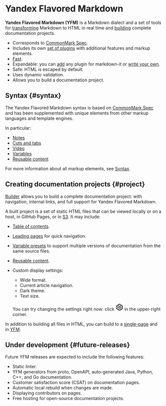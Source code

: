 # Yandex Flavored Markdown

**Yandex Flavored Markdown (YFM)** is a Markdown dialect and a set of tools for [transforming](./tools/transform/index.md) Markdown to HTML in real time and [building](./tools/docs/index.md) complete documentation projects.

* Corresponds to [CommonMark Spec](https://spec.commonmark.org/).
* Includes its own [set of plugins](./plugins/index.md) with additional features and markup elements.
* [Fast](https://www.npmjs.com/package/markdown-it#benchmark).
* Expandable: you can [add](./plugins/import.md) any plugin for markdown-it or [write your own](https://github.com/markdown-it/markdown-it/tree/master/docs).
* Safe: HTML is escaped by default.
* Uses dynamic validation.
* Allows you to build a documentation project.

## Syntax {#syntax}

The Yandex Flavored Markdown syntax is based on [CommonMark Spec](https://spec.commonmark.org/) and has been supplemented with unique elements from other markup languages and template engines.

In particular:

* [Notes](./syntax/notes.md)
* [Cuts and tabs](./syntax/cuts-tabs.md)
* [Video](./syntax/media.md#video)
* [Variables](./syntax/vars.md)
* [Reusable content](./project/includes.md)

For more information about all markup elements, see [Syntax](./syntax/index.md).

## Creating documentation projects {#project}

[Builder](./tools/docs/index.md) allows you to build a complete documentation project: with navigation, internal links, and full support for Yandex Flavored Markdown.

A built project is a set of static HTML files that can be viewed locally or on a host, in GitHub Pages, or in [S3](./tools/docs/publish-s3.md). It may include:

* [Table of contents](./project/toc.md).

* [Leading pages](./project/leading-page.md) for quick navigation.

* [Variable presets](./project/presets.md) to support multiple versions of documentation from the same source files.

* [Reusable content](./project/includes.md).

* Custom display settings:
    * Wide format.
    * Current article navigation.
    * Dark theme.
    * Text size.

  You can try changing the settings right now: click ![settings-icon](./_images/user-settings.png) in the upper-right corner.

In addition to building all files in HTML, you can build to a [single-page](./tools/docs/singlepage.md) and in [YFM](./tools/docs/md2md.md).

## Under development {#future-releases}

Future YFM releases are expected to include the following features:

* Static linter.
* YFM generators from proto, OpenAPI, auto-generated Java, Python, C++, and Go documentation.
* Customer satisfaction score (CSAT) on documentation pages.
* Automatic local rebuild when changes are made.
* Displaying contributors on pages.
* Free hosting for open-source documentation projects.

